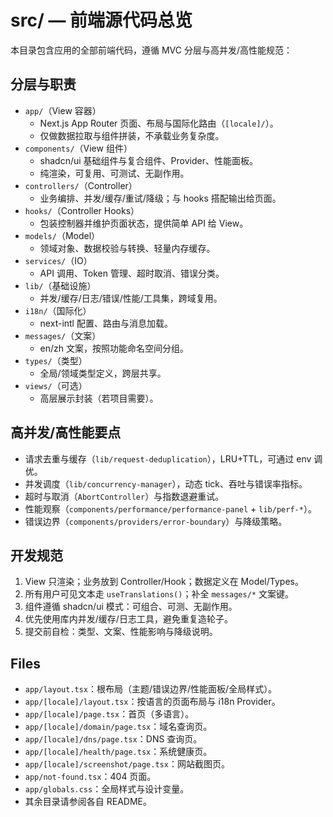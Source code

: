 # src/ — 前端源代码总览

本目录包含应用的全部前端代码，遵循 MVC 分层与高并发/高性能规范：

## 分层与职责
- `app/`（View 容器）
  - Next.js App Router 页面、布局与国际化路由（`[locale]/`）。
  - 仅做数据拉取与组件拼装，不承载业务复杂度。
- `components/`（View 组件）
  - shadcn/ui 基础组件与复合组件、Provider、性能面板。
  - 纯渲染，可复用、可测试、无副作用。
- `controllers/`（Controller）
  - 业务编排、并发/缓存/重试/降级；与 hooks 搭配输出给页面。
- `hooks/`（Controller Hooks）
  - 包装控制器并维护页面状态，提供简单 API 给 View。
- `models/`（Model）
  - 领域对象、数据校验与转换、轻量内存缓存。
- `services/`（IO）
  - API 调用、Token 管理、超时取消、错误分类。
- `lib/`（基础设施）
  - 并发/缓存/日志/错误/性能/工具集，跨域复用。
- `i18n/`（国际化）
  - next-intl 配置、路由与消息加载。
- `messages/`（文案）
  - en/zh 文案，按照功能命名空间分组。
- `types/`（类型）
  - 全局/领域类型定义，跨层共享。
- `views/`（可选）
  - 高层展示封装（若项目需要）。

## 高并发/高性能要点
- 请求去重与缓存（`lib/request-deduplication`），LRU+TTL，可通过 env 调优。
- 并发调度（`lib/concurrency-manager`），动态 tick、吞吐与错误率指标。
- 超时与取消（`AbortController`）与指数退避重试。
- 性能观察（`components/performance/performance-panel` + `lib/perf-*`）。
- 错误边界（`components/providers/error-boundary`）与降级策略。

## 开发规范
1. View 只渲染；业务放到 Controller/Hook；数据定义在 Model/Types。
2. 所有用户可见文本走 `useTranslations()`；补全 `messages/*` 文案键。
3. 组件遵循 shadcn/ui 模式：可组合、可测、无副作用。
4. 优先使用库内并发/缓存/日志工具，避免重复造轮子。
5. 提交前自检：类型、文案、性能影响与降级说明。

## Files
- `app/layout.tsx`：根布局（主题/错误边界/性能面板/全局样式）。
- `app/[locale]/layout.tsx`：按语言的页面布局与 i18n Provider。
- `app/[locale]/page.tsx`：首页（多语言）。
- `app/[locale]/domain/page.tsx`：域名查询页。
- `app/[locale]/dns/page.tsx`：DNS 查询页。
- `app/[locale]/health/page.tsx`：系统健康页。
- `app/[locale]/screenshot/page.tsx`：网站截图页。
- `app/not-found.tsx`：404 页面。
- `app/globals.css`：全局样式与设计变量。
- 其余目录请参阅各自 README。



